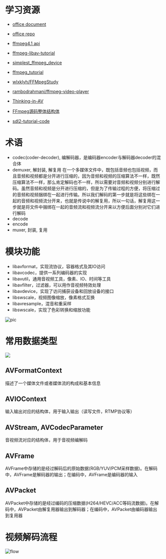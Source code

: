 # 学习资源
- [office document](https://ffmpeg.org/documentation.html)
- [office repo](https://github.com/FFmpeg/FFmpeg)
- [ffmpeg4.1 api](https://ffmpeg.org/doxygen/4.1/index.html)
- [ffmpeg-libav-tutorial](https://github.com/leandromoreira/ffmpeg-libav-tutorial)
- [simplest_ffmpeg_device](https://github.com/leixiaohua1020/simplest_ffmpeg_device)
- [ffmpeg_tutorial](https://github.com/loupus/ffmpeg_tutorial)
- [wlxklyh/FFMpegStudy](https://github.com/wlxklyh/FFMpegStudy)
- [rambodrahmani/ffmpeg-video-player](https://github.com/rambodrahmani/ffmpeg-video-player)
- [Thinking-in-AV](https://github.com/renhui/Thinking-in-AV)


- [FFmpeg源码整体结构体](https://zhuanlan.zhihu.com/p/143195044)


- [sdl2-tutorial-code](https://github.com/Noah11012/sdl2-tutorial-code)
# 术语
- codec(coder-decoder), 编解码器，是编码器encoder与解码器decoder的混合体
- demuxer, 解封装, 解复用
    在一个多媒体文件中，既包括音频也包括视频，而且音频和视频都是分开进行压缩的，因为音频和视频的压缩算法不一样，既然压缩算法不一样，那么肯定解码也不一样，所以需要对音频和视频分别进行解码。虽然音频和视频是分开进行压缩的，但是为了传输过程的方便，将压缩过的音频和视频捆绑在一起进行传输。所以我们解码的第一步就是将这些绑在一起的音频和视频流分开来，也就是传说中的解复用，所以一句话，解复用这一步就是将文件中捆绑在一起的音频流和视频流分开来以方便后面分别对它们进行解码
- decode
- encode
- muxer, 封装, 复用


# 模块功能
- libavformat，实现流协议，容器格式及其IO访问
- libavcodec，提供一系列编码器的实现
- libavutil，通用音视频工具，像素、IO、时间等工具
- libavfilter，过滤器，可以用作音视频特效处理
- libavdevice，实现了访问捕获设备和回放设备的接口
- libswscale，视频图像缩放，像素格式互换
- libavresample，混音和重采样
- libswscale，实现了色彩转换和缩放功能

![pic](https://pic4.zhimg.com/80/v2-0587c276a49b615f8845a4a8b564849b_720w.jpg)

# 常用数据类型
![](https://upload-images.jianshu.io/upload_images/2048812-961d95f534381a19.png?imageMogr2/auto-orient/strip|imageView2/2/w/1200/format/webp)

## AVFormatContext
描述了一个媒体文件或者媒体流的构成和基本信息

## AVIOContext
输入输出对应的结构体，用于输入输出（读写文件，RTMP协议等）

## AVStream, AVCodecParameter
音视频流对应的结构体，用于音视频编解码

## AVFrame
AVFrame中存储的是经过解码后的原始数据(RGB/YUV/PCM采样数据)。在解码中，AVFrame是解码器的输出；在编码中，AVFrame是编码器的输入

## AVPacket
AVPacket中存储的是经过编码的压缩数据(H264/HEVC/ACC等码流数据)。在解码中，AVPacket由解复用器输出到解码器；在编码中，AVPacket由编码器输出到复用器



# 视频解码流程
![flow](https://raw.githubusercontent.com/leandromoreira/ffmpeg-libav-tutorial/master/img/decoding.png)
